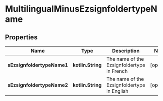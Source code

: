 
# MultilingualMinusEzsignfoldertypeName

## Properties
Name | Type | Description | Notes
------------ | ------------- | ------------- | -------------
**sEzsignfoldertypeName1** | **kotlin.String** | The name of the Ezsignfoldertype in French |  [optional]
**sEzsignfoldertypeName2** | **kotlin.String** | The name of the Ezsignfoldertype in English |  [optional]



